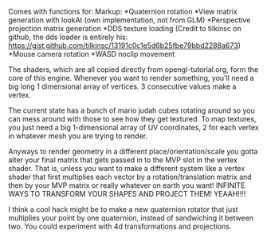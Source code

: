Comes with functions for:
Markup:
  *Quaternion rotation
  *View matrix generation with lookAt (own implementation, not from GLM)
  *Perspective projection matrix generation
  *DDS texture loading (Credit to tilkinsc on github, the dds loader is entirely his: https://gist.github.com/tilkinsc/13191c0c1e5d6b25fbe79bbd2288a673)
  *Mouse camera rotation
  *WASD noclip movement

The shaders, which are all copied directly from opengl-tutorial.org, form the core of this engine. Whenever you want to render something, you'll need a big long 1 dimensional array of vertices. 3 consecutive values make a vertex.

The current state has a bunch of mario judah cubes rotating around so you can mess around with those to see how they get textured. To map textures, you just need a big 1-dimensional array of UV coordinates, 2 for each vertex in whatever mesh you are trying to render.

Anyways to render geometry in a different place/orientation/scale you gotta alter your final matrix that gets passed in to the MVP slot in the vertex shader. That is, unless you want to make a different system like a vertex shader that first multiplies
each vector by a rotation/translation matrix and then by your MVP matrix or really whatever on earth you want! INFINITE WAYS TO TRANSFORM YOUR SHAPES AND PROJECT THEM! YEAAH!!!!

I think a cool hack might be to make a new quaternion rotator that just multiplies your point by one quaternion, instead of sandwiching it between two. You could experiment with 4d transformations and projections.
